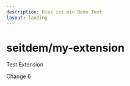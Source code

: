 ```yaml
---
description: Dies ist ein Demo Text
layout: landing
---
```


# seitdem/my-extension

Test Extension

Change 6
